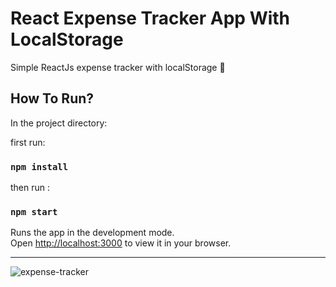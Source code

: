 # React Expense Tracker App With LocalStorage

Simple ReactJs expense tracker with localStorage 📝

## How To Run?

In the project directory:

first run:

### `npm install`

then run :

### `npm start`

Runs the app in the development mode.\
Open [http://localhost:3000](http://localhost:3000) to view it in your browser.

---

![expense-tracker](https://user-images.githubusercontent.com/79193688/158549550-93d73997-640e-4476-8b58-e678b895aaa1.png)
